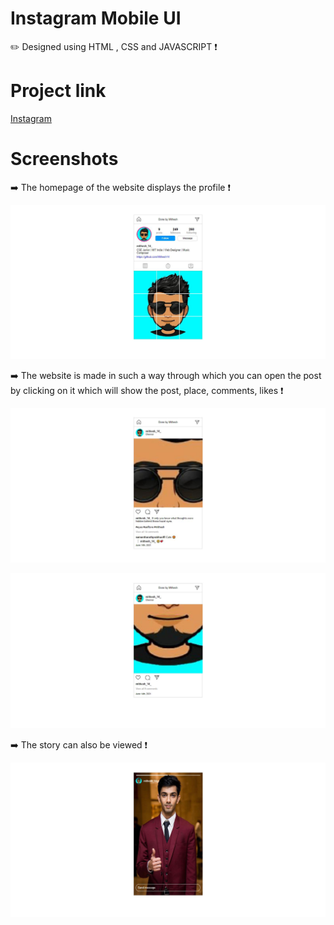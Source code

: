 # Instagram Mobile UI
✏️ Designed using HTML , CSS and JAVASCRIPT  ❗
 
# Project link

<a href="https://mithesh14.github.io/Github-profile/">Instagram</a>

# Screenshots 

➡️ The homepage of the website displays the profile ❗

![screenshots](https://github.com/Mithesh14/Instagram-mobile-ui/blob/main/images/image1.jpg)

➡️ The website is made in such a way through which you can open the post by clicking on it which will show the post, place, comments, likes ❗


![screenshots](https://github.com/Mithesh14/Instagram-mobile-ui/blob/main/images/image2.jpg)


![screenshots](https://github.com/Mithesh14/Instagram-mobile-ui/blob/main/images/image3.jpg)

➡️ The story can also be viewed ❗


![screenshots](https://github.com/Mithesh14/Instagram-mobile-ui/blob/main/images/image4.jpg)

